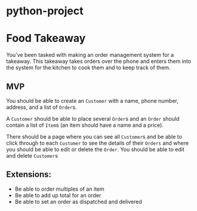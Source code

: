 # python-project

# Food Takeaway

You’ve been tasked with making an order management system for a takeaway. This takeaway takes orders over the phone and enters them into the system for the kitchen to cook them and to keep track of them. 

## MVP

You should be able to create an `Customer` with a name, phone number, address, and a list of `Order`s.

A `Customer` should be able to place several `Order`s and an `Order` should contain a list of `Item`s (an item should have a name and a price).

There should be a page where you can see all `Customer`s and be able to click through to each `Customer` to see the details of their `Orders` and where you should be able to edit or delete the `Order`. You should be able to edit and delete `Customer`s

## Extensions:

- Be able to order multiples of an item
- Be able to add up total for an order
- Be able to set an order as dispatched and delivered

<!-- you should add the following to your readme -->
<!-- 1. context to the program, what is this, when did you do it, what are the technoglies used/what is needed to run the app-->
<!-- 2. some screen shots of the app, even better a youtube video, even even better host it online but that's like a whole project of it's own -->
<!-- 3. a _STEP_ by _STEP_ guide on how to get the app running-->
<!-- 4. add a seed  file so if someone wants to checkout your app they have some data to work with-->